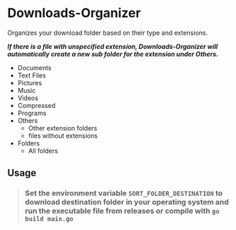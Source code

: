 # Downloads-Organizer

Organizes your download folder based on their type and extensions.

***If there is a file with unspecified extension, Downloads-Organizer will automatically create a new sub folder for the extension under Others.***

- Documents
- Text Files
- Pictures
- Music
- Videos
- Compressed
- Programs
- Others
  - Other extension folders
  - files without extensions
-  Folders
   - All folders
  
 ## Usage
 > ### Set the environment variable `SORT_FOLDER_DESTINATION` to download destination folder in your operating system and run the executable file from releases or compile with `go build main.go`

